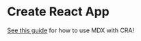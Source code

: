 # Create React App

<!-- To do: link to website when it’s fixed. -->

[See this guide](https://github.com/mdx-js/mdx/blob/main/docs/getting-started/create-react-app.mdx)
for how to use MDX with CRA!
